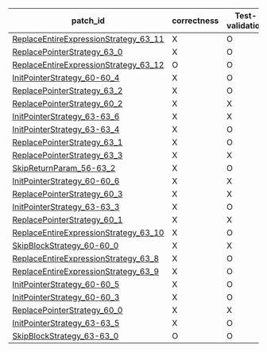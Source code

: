  | patch_id |correctness |Test-validation |NPEX-validation |
 |--- | --- | --- | --- | 
 | [ReplaceEntireExpressionStrategy_63_11](./patches/ReplaceEntireExpressionStrategy_63_11/patch.java#L64) | X | O | X | 
 | [ReplacePointerStrategy_63_0](./patches/ReplacePointerStrategy_63_0/patch.java#L64) | X | O | X | 
 | [ReplaceEntireExpressionStrategy_63_12](./patches/ReplaceEntireExpressionStrategy_63_12/patch.java#L64) | O | O | O | 
 | [InitPointerStrategy_60-60_4](./patches/InitPointerStrategy_60-60_4/patch.java#L61) | X | O | X | 
 | [ReplacePointerStrategy_63_2](./patches/ReplacePointerStrategy_63_2/patch.java#L64) | X | O | X | 
 | [ReplacePointerStrategy_60_2](./patches/ReplacePointerStrategy_60_2/patch.java#L61) | X | X | X | 
 | [InitPointerStrategy_63-63_6](./patches/InitPointerStrategy_63-63_6/patch.java#L64) | X | X | X | 
 | [InitPointerStrategy_63-63_4](./patches/InitPointerStrategy_63-63_4/patch.java#L64) | X | O | X | 
 | [ReplacePointerStrategy_63_1](./patches/ReplacePointerStrategy_63_1/patch.java#L64) | X | O | X | 
 | [ReplacePointerStrategy_63_3](./patches/ReplacePointerStrategy_63_3/patch.java#L64) | X | X | X | 
 | [SkipReturnParam_56-63_2](./patches/SkipReturnParam_56-63_2/patch.java#L57) | X | O | X | 
 | [InitPointerStrategy_60-60_6](./patches/InitPointerStrategy_60-60_6/patch.java#L61) | X | X | X | 
 | [ReplacePointerStrategy_60_3](./patches/ReplacePointerStrategy_60_3/patch.java#L61) | X | X | X | 
 | [InitPointerStrategy_63-63_3](./patches/InitPointerStrategy_63-63_3/patch.java#L64) | X | O | X | 
 | [ReplacePointerStrategy_60_1](./patches/ReplacePointerStrategy_60_1/patch.java#L61) | X | X | X | 
 | [ReplaceEntireExpressionStrategy_63_10](./patches/ReplaceEntireExpressionStrategy_63_10/patch.java#L64) | X | O | X | 
 | [SkipBlockStrategy_60-60_0](./patches/SkipBlockStrategy_60-60_0/patch.java#L61) | X | X | X | 
 | [ReplaceEntireExpressionStrategy_63_8](./patches/ReplaceEntireExpressionStrategy_63_8/patch.java#L64) | X | O | X | 
 | [ReplaceEntireExpressionStrategy_63_9](./patches/ReplaceEntireExpressionStrategy_63_9/patch.java#L64) | X | O | X | 
 | [InitPointerStrategy_60-60_5](./patches/InitPointerStrategy_60-60_5/patch.java#L61) | X | O | X | 
 | [InitPointerStrategy_60-60_3](./patches/InitPointerStrategy_60-60_3/patch.java#L61) | X | O | X | 
 | [ReplacePointerStrategy_60_0](./patches/ReplacePointerStrategy_60_0/patch.java#L61) | X | X | X | 
 | [InitPointerStrategy_63-63_5](./patches/InitPointerStrategy_63-63_5/patch.java#L64) | X | O | X | 
 | [SkipBlockStrategy_63-63_0](./patches/SkipBlockStrategy_63-63_0/patch.java#L64) | O | O | O | 
